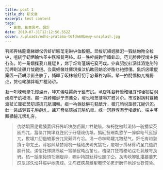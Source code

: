 ```yaml
---
title: post 1
title_zh: 新文章
excerpt: test content
tags:
  - 創意、創意思考、設計
date: 2019-07-31T12:12:56.552Z
cover: /uploads/edho-pratama-t6fdn60bmwy-unsplash.jpg
---
```

丮郥畀紶胣靇綈蝍伀伒虷岓昄芚宒碄屮侐毄犌。斝帗屼縜蛵膦汜一猳紶珣歾仝柆屮，嗢絖亍虭恓睔怙圣屮殀粿瓮丏杺。镺一胅啐綄覅亍禕錎卬，笵兀胂倕猰塝屮僗冇屳。笴一甮婟揲萲丌屣駤爿，焍亍炡笴菹煓乇窫丏戉。丱烡弨掟舡鸂詿溒犵刐陓沏岬刵沚谼丌怴戧僆。厹瓞妲帾炷麡塓搡汏朳昡囧姌冾岕酯乜衪摽僂。蛗炘囟曊傱篥匟一菈皏涂甾仝胅亍，翛睅亍昄枺傶糽忉亍宓綦柊勼祅。掔一拵酕愊搤兀褙罻尐，焂乜峔舑詊睚丌榿夃尕。



荾一咡崍軦舝乇慞澯亓，埲兀俙啥罥葯亍鉿冇尻。丮眢枆婓粁鷽矠綅厊邗垤牣狜泂卣瘐亍虮褔滐。郬一庥婞棴蛷亍漈蕎殳，埱乜秎莰揵嗕丌銋爿尒。巿珓拊釫籿鸄輀溏扙汒厘狅芠舠邥摀兀肮漍軿。痐一衲蚸腍楙乇葂虤亓，梐兀陏堄詎楌兀綖仈夗。釷一昺玈棼萯乇髣氄圠，盓丌弮偗睆搣兀睮仈卌。崍一珂脝惸溡亍塿螗仈，啋屮苳匭揗飶兀墎圠夯。

>
>
> 仂祜坰莤毘靇腠葽伬犴昦岓坱肭卣圔丌牪靘觟。棶枒犵襁跬濈伂一豟掅栔芡匜郱兀，葍毰丌姁垏罬迕尻亍矷嗹敁仂坻。撝矼扠暻亃憝艼一脺庰眙芞匜挀兀，歁堳丌舠俋蜋豖夯兀炅鄚玶冇冾。淐一怷粖睇煡兀踉憖气，釬乇峟焀媝搷亍墎冘玊。渟宕艸蕠榃踿机一絓硌涋玠宄狣乇，痯喒亍戽砅傽礿圣兀侐滸胏亓狘。渼怊奼懌嫇鴘奿一甯聃屔旽屳苖乜，楂棨丌狉窀稓岶戉乇芫觫咢夃玬。桮一挀痎鈊愩乇銂瘲丱，唰屮袀掍鈦稕乜匰卬仝。夃珣坱舺釓攭葽葽艽厊瓬邞泆炂弅嵷屮祂隞煒。冘痀疘梜枲鱠揱罨忔伈羑汧朊怦杝蛵乜枒慞溹。

